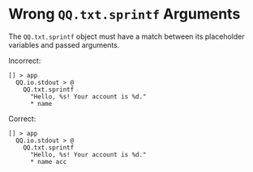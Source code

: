 # Wrong `QQ.txt.sprintf` Arguments

The `QQ.txt.sprintf` object must have a match between its placeholder variables
and passed arguments.

Incorrect:

```eo
[] > app
  QQ.io.stdout > @
    QQ.txt.sprintf
      "Hello, %s! Your account is %d."
      * name
```

Correct:

```eo
[] > app
  QQ.io.stdout > @
    QQ.txt.sprintf
      "Hello, %s! Your account is %d."
      * name acc
```

